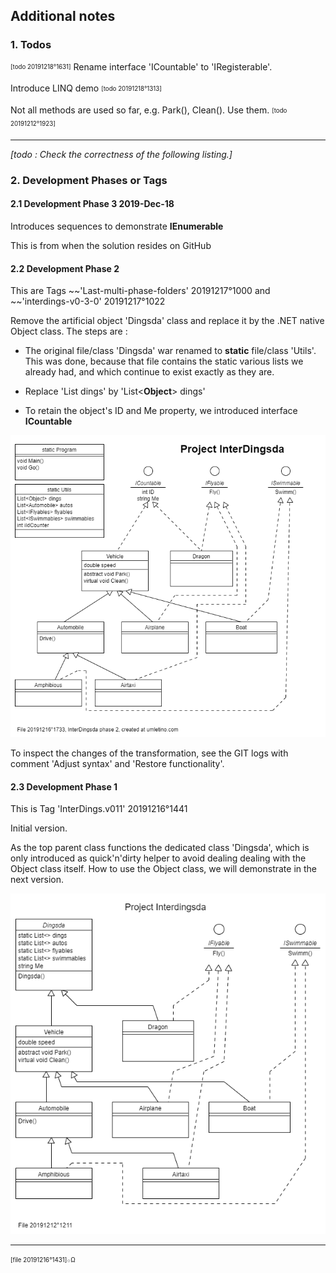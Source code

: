 ﻿## Additional notes

### 1. Todos

<sub><sup>[todo 20191218°1631]</sup></sub>
Rename interface 'ICountable' to 'IRegisterable'.

Introduce LINQ demo <sub><sup>[todo 20191218°1313]</sup></sub>

Not all methods are used so far, e.g. Park(), Clean(). Use them.
<sub><sup>[todo 20191212°1923]</sup></sub>

---

*[todo : Check the correctness of the following listing.]*

### 2. Development Phases or Tags

#### 2.1 Development Phase 3 2019-Dec-18

Introduces sequences to demonstrate **IEnumerable**

This is from when the solution resides on GitHub

#### 2.2 Development Phase 2

This are Tags ~~'Last-multi-phase-folders' 20191217°1000
and ~~'interdings-v0-3-0' 20191217°1022

Remove the artificial object 'Dingsda' class and replace it by the .NET native Object class.
The steps are :

- The original file/class 'Dingsda' war renamed to **static** file/class 'Utils'.
This was done, because that file contains the static various lists we already had,
and which continue to exist exactly as they are.

- Replace 'List<Dings> dings' by 'List<**Object**> dings'

- To retain the object's ID and Me property, we introduced interface **ICountable**

![Overview Project Interdingsda](./20191216o1733.interdingsda.uxf.png "Project Interdingsda Phase 2")

To inspect the changes of the transformation, see the GIT logs with
comment 'Adjust syntax' and 'Restore functionality'.

#### 2.3 Development Phase 1

This is Tag 'InterDings.v011' 20191216°1441

Initial version.

As the top parent class functions the dedicated class 'Dingsda', which is
only introduced as quick'n'dirty helper to avoid dealing dealing with the
Object class itself. How to use the Object class, we will demonstrate in
the next version.

![Overview Project Interdingsda](./20191212o1211.interdingsda.uxf.png "Project Interdingsda Phase 1")

---
 <sub><sup>[file 20191216°1431]܀Ω</sup></sub>
